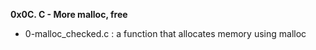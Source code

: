 **0x0C. C - More malloc, free**

* 0-malloc_checked.c : a function that allocates memory using malloc
